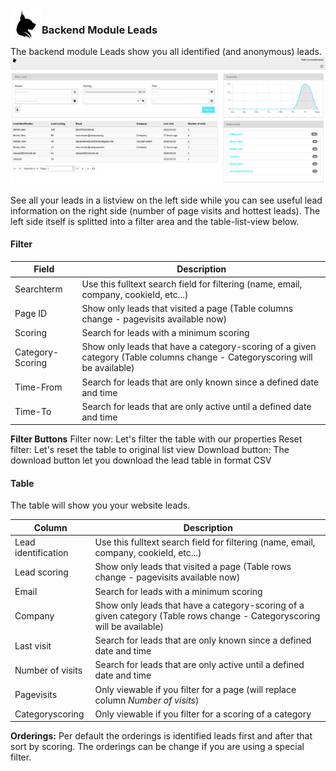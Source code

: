 <img align="left" src="../../../Resources/Public/Icons/lux.svg" width="50" />

### Backend Module Leads

The backend module Leads show you all identified (and anonymous) leads.
<img src="../../../Documentation/Images/documentation_leads_list.png" width="800" />

See all your leads in a listview on the left side while you can see useful lead information on the right side
(number of page visits and hottest leads). The left side itself is splitted into a filter area and the table-list-view
below.

#### Filter

| Field                     | Description                                                                                                              |
| ------------------------- | ------------------------------------------------------------------------------------------------------------------------ |
| Searchterm                | Use this fulltext search field for filtering (name, email, company, cookieId, etc...)                                    |
| Page ID                   | Show only leads that visited a page (Table columns change - pagevisits available now)                                    |
| Scoring                   | Search for leads with a minimum scoring                                                                                  |
| Category-Scoring          | Show only leads that have a category-scoring of a given category (Table columns change - Categoryscoring will be available) |
| Time-From                 | Search for leads that are only known since a defined date and time                                                       |
| Time-To                   | Search for leads that are only active until a defined date and time                                                      |

**Filter Buttons**
Filter now: Let's filter the table with our properties
Reset filter: Let's reset the table to original list view
Download button: The download button let you download the lead table in format CSV

#### Table

The table will show you your website leads.

| Column                    | Description                                                                                                              |
| ------------------------- | ------------------------------------------------------------------------------------------------------------------------ |
| Lead identification       | Use this fulltext search field for filtering (name, email, company, cookieId, etc...)                                    |
| Lead scoring              | Show only leads that visited a page (Table rows change - pagevisits available now)                                       |
| Email                     | Search for leads with a minimum scoring                                                                                  |
| Company                   | Show only leads that have a category-scoring of a given category (Table rows change - Categoryscoring will be available) |
| Last visit                | Search for leads that are only known since a defined date and time                                                       |
| Number of visits          | Search for leads that are only active until a defined date and time                                                      |
| Pagevisits                | Only viewable if you filter for a page (will replace column *Number of visits*)                                          |
| Categoryscoring           | Only viewable if you filter for a scoring of a category                                                                  |

**Orderings:** Per default the orderings is identified leads first and after that sort by scoring. The orderings can
be change if you are using a special filter.
